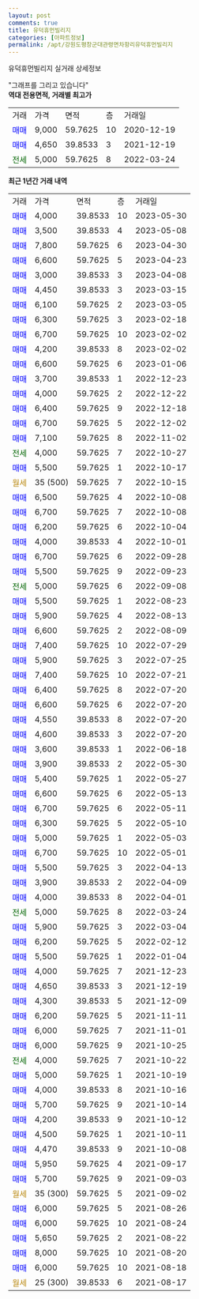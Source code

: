 ```yaml
---
layout: post
comments: true
title: 유덕휴먼빌리지
categories: [아파트정보]
permalink: /apt/강원도평창군대관령면차항리유덕휴먼빌리지
---
```


유덕휴먼빌리지 실거래 상세정보

<script type="text/javascript">
  google.charts.load('current', {'packages':['line', 'corechart']});
  google.charts.setOnLoadCallback(drawChart);

  function drawChart() {
    var data = new google.visualization.DataTable();
    data.addColumn('date', '거래일');
    data.addColumn('number', "매매");
    data.addColumn('number', "전세");
    data.addColumn('number', "전매");

    data.addRows([[new Date(Date.parse("2023-05-30")), 4000, null, null], [new Date(Date.parse("2023-05-08")), 3500, null, null], [new Date(Date.parse("2023-04-30")), 7800, null, null], [new Date(Date.parse("2023-04-23")), 6600, null, null], [new Date(Date.parse("2023-04-08")), 3000, null, null], [new Date(Date.parse("2023-03-15")), 4450, null, null], [new Date(Date.parse("2023-03-05")), 6100, null, null], [new Date(Date.parse("2023-02-18")), 6300, null, null], [new Date(Date.parse("2023-02-02")), 6700, null, null], [new Date(Date.parse("2023-02-02")), 4200, null, null], [new Date(Date.parse("2023-01-06")), 6600, null, null], [new Date(Date.parse("2022-12-23")), 3700, null, null], [new Date(Date.parse("2022-12-22")), 4000, null, null], [new Date(Date.parse("2022-12-18")), 6400, null, null], [new Date(Date.parse("2022-12-02")), 6700, null, null], [new Date(Date.parse("2022-11-02")), 7100, null, null], [new Date(Date.parse("2022-10-27")), null, 4000, null], [new Date(Date.parse("2022-10-17")), 5500, null, null], [new Date(Date.parse("2022-10-15")), null, null, null], [new Date(Date.parse("2022-10-08")), 6500, null, null], [new Date(Date.parse("2022-10-08")), 6700, null, null], [new Date(Date.parse("2022-10-04")), 6200, null, null], [new Date(Date.parse("2022-10-01")), 4000, null, null], [new Date(Date.parse("2022-09-28")), 6700, null, null], [new Date(Date.parse("2022-09-23")), 5500, null, null], [new Date(Date.parse("2022-09-08")), null, 5000, null], [new Date(Date.parse("2022-08-23")), 5500, null, null], [new Date(Date.parse("2022-08-13")), 5900, null, null], [new Date(Date.parse("2022-08-09")), 6600, null, null], [new Date(Date.parse("2022-07-29")), 7400, null, null], [new Date(Date.parse("2022-07-25")), 5900, null, null], [new Date(Date.parse("2022-07-21")), 7400, null, null], [new Date(Date.parse("2022-07-20")), 6400, null, null], [new Date(Date.parse("2022-07-20")), 6600, null, null], [new Date(Date.parse("2022-07-20")), 4550, null, null], [new Date(Date.parse("2022-07-20")), 4600, null, null], [new Date(Date.parse("2022-06-18")), 3600, null, null], [new Date(Date.parse("2022-05-30")), 3900, null, null], [new Date(Date.parse("2022-05-27")), 5400, null, null], [new Date(Date.parse("2022-05-13")), 6600, null, null], [new Date(Date.parse("2022-05-11")), 6700, null, null], [new Date(Date.parse("2022-05-10")), 6300, null, null], [new Date(Date.parse("2022-05-03")), 5000, null, null], [new Date(Date.parse("2022-05-01")), 6700, null, null], [new Date(Date.parse("2022-04-13")), 5500, null, null], [new Date(Date.parse("2022-04-09")), 3900, null, null], [new Date(Date.parse("2022-04-01")), 4000, null, null], [new Date(Date.parse("2022-03-24")), null, 5000, null], [new Date(Date.parse("2022-03-04")), 5900, null, null], [new Date(Date.parse("2022-02-12")), 6200, null, null], [new Date(Date.parse("2022-01-04")), 5500, null, null], [new Date(Date.parse("2021-12-23")), 4000, null, null], [new Date(Date.parse("2021-12-19")), 4650, null, null], [new Date(Date.parse("2021-12-09")), 4300, null, null], [new Date(Date.parse("2021-11-11")), 6200, null, null], [new Date(Date.parse("2021-11-01")), 6000, null, null], [new Date(Date.parse("2021-10-25")), 6000, null, null], [new Date(Date.parse("2021-10-22")), null, 4000, null], [new Date(Date.parse("2021-10-19")), 5000, null, null], [new Date(Date.parse("2021-10-16")), 4000, null, null], [new Date(Date.parse("2021-10-14")), 5700, null, null], [new Date(Date.parse("2021-10-12")), 4200, null, null], [new Date(Date.parse("2021-10-11")), 4500, null, null], [new Date(Date.parse("2021-10-08")), 4470, null, null], [new Date(Date.parse("2021-09-17")), 5950, null, null], [new Date(Date.parse("2021-09-03")), 5700, null, null], [new Date(Date.parse("2021-09-02")), null, null, null], [new Date(Date.parse("2021-08-26")), 6000, null, null], [new Date(Date.parse("2021-08-24")), 6000, null, null], [new Date(Date.parse("2021-08-22")), 5650, null, null], [new Date(Date.parse("2021-08-20")), 8000, null, null], [new Date(Date.parse("2021-08-18")), 6000, null, null], [new Date(Date.parse("2021-08-17")), null, null, null]]);

    var options = {
      hAxis: {
        format: 'yyyy/MM/dd'
      },    
      lineWidth: 0,
      pointsVisible: true,    
      title: '최근 1년간 유형별 실거래가 분포',
      legend: { position: 'bottom' }
    };

    var formatter = new google.visualization.NumberFormat({pattern:'###,###'} );
    formatter.format(data, 1);
    formatter.format(data, 2);
    
    setTimeout(function() {
        var chart = new google.visualization.LineChart(document.getElementById('columnchart_material'));
        chart.draw(data, (options));
        document.getElementById('loading').style.display = 'none';
    }, 200);
  }
</script>


<div id="loading" style="z-index:20; display: block; margin-left: 0px">"그래프를 그리고 있습니다"</div>
<div id="columnchart_material" style="width: 95%; margin-left: 0px; display: block"></div>
<!-- contents start -->
<b>역대 전용면적, 거래별 최고가</b>
<table class="sortable">
    <tr>
      <td>거래</td>
      <td>가격</td>
      <td>면적</td>
      <td>층</td>
      <td>거래일</td>
    </tr>
        <tr>
          <td><a style="color: blue">매매</a></td>
          <td>9,000</td>
          <td>59.7625</td>
          <td>10</td>
          <td>2020-12-19</td>
        </tr>            <tr>
          <td><a style="color: blue">매매</a></td>
          <td>4,650</td>
          <td>39.8533</td>
          <td>3</td>
          <td>2021-12-19</td>
        </tr>        
        <tr>
              <td><a style="color: darkgreen">전세</a></td>
              <td>5,000</td>
              <td>59.7625</td>
              <td>8</td>
              <td>2022-03-24</td>
            </tr>        
    
</table>

<b>최근 1년간 거래 내역</b>

<table class="sortable">
    <tr>
      <td>거래</td>
      <td>가격</td>
      <td>면적</td>
      <td>층</td>
      <td>거래일</td>
    </tr>
    <tr>
      <td><a style="color: blue">매매</a></td>
      <td>4,000</td>
      <td>39.8533</td>
      <td>10</td>
      <td>2023-05-30</td>
    </tr>          <tr>
      <td><a style="color: blue">매매</a></td>
      <td>3,500</td>
      <td>39.8533</td>
      <td>4</td>
      <td>2023-05-08</td>
    </tr>          <tr>
      <td><a style="color: blue">매매</a></td>
      <td>7,800</td>
      <td>59.7625</td>
      <td>6</td>
      <td>2023-04-30</td>
    </tr>          <tr>
      <td><a style="color: blue">매매</a></td>
      <td>6,600</td>
      <td>59.7625</td>
      <td>5</td>
      <td>2023-04-23</td>
    </tr>          <tr>
      <td><a style="color: blue">매매</a></td>
      <td>3,000</td>
      <td>39.8533</td>
      <td>3</td>
      <td>2023-04-08</td>
    </tr>          <tr>
      <td><a style="color: blue">매매</a></td>
      <td>4,450</td>
      <td>39.8533</td>
      <td>3</td>
      <td>2023-03-15</td>
    </tr>          <tr>
      <td><a style="color: blue">매매</a></td>
      <td>6,100</td>
      <td>59.7625</td>
      <td>2</td>
      <td>2023-03-05</td>
    </tr>          <tr>
      <td><a style="color: blue">매매</a></td>
      <td>6,300</td>
      <td>59.7625</td>
      <td>3</td>
      <td>2023-02-18</td>
    </tr>          <tr>
      <td><a style="color: blue">매매</a></td>
      <td>6,700</td>
      <td>59.7625</td>
      <td>10</td>
      <td>2023-02-02</td>
    </tr>          <tr>
      <td><a style="color: blue">매매</a></td>
      <td>4,200</td>
      <td>39.8533</td>
      <td>8</td>
      <td>2023-02-02</td>
    </tr>          <tr>
      <td><a style="color: blue">매매</a></td>
      <td>6,600</td>
      <td>59.7625</td>
      <td>6</td>
      <td>2023-01-06</td>
    </tr>          <tr>
      <td><a style="color: blue">매매</a></td>
      <td>3,700</td>
      <td>39.8533</td>
      <td>1</td>
      <td>2022-12-23</td>
    </tr>          <tr>
      <td><a style="color: blue">매매</a></td>
      <td>4,000</td>
      <td>59.7625</td>
      <td>2</td>
      <td>2022-12-22</td>
    </tr>          <tr>
      <td><a style="color: blue">매매</a></td>
      <td>6,400</td>
      <td>59.7625</td>
      <td>9</td>
      <td>2022-12-18</td>
    </tr>          <tr>
      <td><a style="color: blue">매매</a></td>
      <td>6,700</td>
      <td>59.7625</td>
      <td>5</td>
      <td>2022-12-02</td>
    </tr>          <tr>
      <td><a style="color: blue">매매</a></td>
      <td>7,100</td>
      <td>59.7625</td>
      <td>8</td>
      <td>2022-11-02</td>
    </tr>          <tr>
      <td><a style="color: darkgreen">전세</a></td>
      <td>4,000</td>
      <td>59.7625</td>
      <td>7</td>
      <td>2022-10-27</td>
    </tr>          <tr>
      <td><a style="color: blue">매매</a></td>
      <td>5,500</td>
      <td>59.7625</td>
      <td>1</td>
      <td>2022-10-17</td>
    </tr>          <tr>
      <td><a style="color: darkgoldenrod">월세</a></td>
      <td>35 (500)</td>
      <td>59.7625</td>
      <td>7</td>
      <td>2022-10-15</td>
    </tr>          <tr>
      <td><a style="color: blue">매매</a></td>
      <td>6,500</td>
      <td>59.7625</td>
      <td>4</td>
      <td>2022-10-08</td>
    </tr>          <tr>
      <td><a style="color: blue">매매</a></td>
      <td>6,700</td>
      <td>59.7625</td>
      <td>7</td>
      <td>2022-10-08</td>
    </tr>          <tr>
      <td><a style="color: blue">매매</a></td>
      <td>6,200</td>
      <td>59.7625</td>
      <td>6</td>
      <td>2022-10-04</td>
    </tr>          <tr>
      <td><a style="color: blue">매매</a></td>
      <td>4,000</td>
      <td>39.8533</td>
      <td>4</td>
      <td>2022-10-01</td>
    </tr>          <tr>
      <td><a style="color: blue">매매</a></td>
      <td>6,700</td>
      <td>59.7625</td>
      <td>6</td>
      <td>2022-09-28</td>
    </tr>          <tr>
      <td><a style="color: blue">매매</a></td>
      <td>5,500</td>
      <td>59.7625</td>
      <td>9</td>
      <td>2022-09-23</td>
    </tr>          <tr>
      <td><a style="color: darkgreen">전세</a></td>
      <td>5,000</td>
      <td>59.7625</td>
      <td>6</td>
      <td>2022-09-08</td>
    </tr>          <tr>
      <td><a style="color: blue">매매</a></td>
      <td>5,500</td>
      <td>59.7625</td>
      <td>1</td>
      <td>2022-08-23</td>
    </tr>          <tr>
      <td><a style="color: blue">매매</a></td>
      <td>5,900</td>
      <td>59.7625</td>
      <td>4</td>
      <td>2022-08-13</td>
    </tr>          <tr>
      <td><a style="color: blue">매매</a></td>
      <td>6,600</td>
      <td>59.7625</td>
      <td>2</td>
      <td>2022-08-09</td>
    </tr>          <tr>
      <td><a style="color: blue">매매</a></td>
      <td>7,400</td>
      <td>59.7625</td>
      <td>10</td>
      <td>2022-07-29</td>
    </tr>          <tr>
      <td><a style="color: blue">매매</a></td>
      <td>5,900</td>
      <td>59.7625</td>
      <td>3</td>
      <td>2022-07-25</td>
    </tr>          <tr>
      <td><a style="color: blue">매매</a></td>
      <td>7,400</td>
      <td>59.7625</td>
      <td>10</td>
      <td>2022-07-21</td>
    </tr>          <tr>
      <td><a style="color: blue">매매</a></td>
      <td>6,400</td>
      <td>59.7625</td>
      <td>8</td>
      <td>2022-07-20</td>
    </tr>          <tr>
      <td><a style="color: blue">매매</a></td>
      <td>6,600</td>
      <td>59.7625</td>
      <td>6</td>
      <td>2022-07-20</td>
    </tr>          <tr>
      <td><a style="color: blue">매매</a></td>
      <td>4,550</td>
      <td>39.8533</td>
      <td>8</td>
      <td>2022-07-20</td>
    </tr>          <tr>
      <td><a style="color: blue">매매</a></td>
      <td>4,600</td>
      <td>39.8533</td>
      <td>3</td>
      <td>2022-07-20</td>
    </tr>          <tr>
      <td><a style="color: blue">매매</a></td>
      <td>3,600</td>
      <td>39.8533</td>
      <td>1</td>
      <td>2022-06-18</td>
    </tr>          <tr>
      <td><a style="color: blue">매매</a></td>
      <td>3,900</td>
      <td>39.8533</td>
      <td>2</td>
      <td>2022-05-30</td>
    </tr>          <tr>
      <td><a style="color: blue">매매</a></td>
      <td>5,400</td>
      <td>59.7625</td>
      <td>1</td>
      <td>2022-05-27</td>
    </tr>          <tr>
      <td><a style="color: blue">매매</a></td>
      <td>6,600</td>
      <td>59.7625</td>
      <td>6</td>
      <td>2022-05-13</td>
    </tr>          <tr>
      <td><a style="color: blue">매매</a></td>
      <td>6,700</td>
      <td>59.7625</td>
      <td>6</td>
      <td>2022-05-11</td>
    </tr>          <tr>
      <td><a style="color: blue">매매</a></td>
      <td>6,300</td>
      <td>59.7625</td>
      <td>5</td>
      <td>2022-05-10</td>
    </tr>          <tr>
      <td><a style="color: blue">매매</a></td>
      <td>5,000</td>
      <td>59.7625</td>
      <td>1</td>
      <td>2022-05-03</td>
    </tr>          <tr>
      <td><a style="color: blue">매매</a></td>
      <td>6,700</td>
      <td>59.7625</td>
      <td>10</td>
      <td>2022-05-01</td>
    </tr>          <tr>
      <td><a style="color: blue">매매</a></td>
      <td>5,500</td>
      <td>59.7625</td>
      <td>3</td>
      <td>2022-04-13</td>
    </tr>          <tr>
      <td><a style="color: blue">매매</a></td>
      <td>3,900</td>
      <td>39.8533</td>
      <td>2</td>
      <td>2022-04-09</td>
    </tr>          <tr>
      <td><a style="color: blue">매매</a></td>
      <td>4,000</td>
      <td>39.8533</td>
      <td>8</td>
      <td>2022-04-01</td>
    </tr>          <tr>
      <td><a style="color: darkgreen">전세</a></td>
      <td>5,000</td>
      <td>59.7625</td>
      <td>8</td>
      <td>2022-03-24</td>
    </tr>          <tr>
      <td><a style="color: blue">매매</a></td>
      <td>5,900</td>
      <td>59.7625</td>
      <td>3</td>
      <td>2022-03-04</td>
    </tr>          <tr>
      <td><a style="color: blue">매매</a></td>
      <td>6,200</td>
      <td>59.7625</td>
      <td>5</td>
      <td>2022-02-12</td>
    </tr>          <tr>
      <td><a style="color: blue">매매</a></td>
      <td>5,500</td>
      <td>59.7625</td>
      <td>1</td>
      <td>2022-01-04</td>
    </tr>          <tr>
      <td><a style="color: blue">매매</a></td>
      <td>4,000</td>
      <td>59.7625</td>
      <td>7</td>
      <td>2021-12-23</td>
    </tr>          <tr>
      <td><a style="color: blue">매매</a></td>
      <td>4,650</td>
      <td>39.8533</td>
      <td>3</td>
      <td>2021-12-19</td>
    </tr>          <tr>
      <td><a style="color: blue">매매</a></td>
      <td>4,300</td>
      <td>39.8533</td>
      <td>5</td>
      <td>2021-12-09</td>
    </tr>          <tr>
      <td><a style="color: blue">매매</a></td>
      <td>6,200</td>
      <td>59.7625</td>
      <td>5</td>
      <td>2021-11-11</td>
    </tr>          <tr>
      <td><a style="color: blue">매매</a></td>
      <td>6,000</td>
      <td>59.7625</td>
      <td>7</td>
      <td>2021-11-01</td>
    </tr>          <tr>
      <td><a style="color: blue">매매</a></td>
      <td>6,000</td>
      <td>59.7625</td>
      <td>9</td>
      <td>2021-10-25</td>
    </tr>          <tr>
      <td><a style="color: darkgreen">전세</a></td>
      <td>4,000</td>
      <td>59.7625</td>
      <td>7</td>
      <td>2021-10-22</td>
    </tr>          <tr>
      <td><a style="color: blue">매매</a></td>
      <td>5,000</td>
      <td>59.7625</td>
      <td>1</td>
      <td>2021-10-19</td>
    </tr>          <tr>
      <td><a style="color: blue">매매</a></td>
      <td>4,000</td>
      <td>39.8533</td>
      <td>8</td>
      <td>2021-10-16</td>
    </tr>          <tr>
      <td><a style="color: blue">매매</a></td>
      <td>5,700</td>
      <td>59.7625</td>
      <td>9</td>
      <td>2021-10-14</td>
    </tr>          <tr>
      <td><a style="color: blue">매매</a></td>
      <td>4,200</td>
      <td>39.8533</td>
      <td>9</td>
      <td>2021-10-12</td>
    </tr>          <tr>
      <td><a style="color: blue">매매</a></td>
      <td>4,500</td>
      <td>59.7625</td>
      <td>1</td>
      <td>2021-10-11</td>
    </tr>          <tr>
      <td><a style="color: blue">매매</a></td>
      <td>4,470</td>
      <td>39.8533</td>
      <td>9</td>
      <td>2021-10-08</td>
    </tr>          <tr>
      <td><a style="color: blue">매매</a></td>
      <td>5,950</td>
      <td>59.7625</td>
      <td>4</td>
      <td>2021-09-17</td>
    </tr>          <tr>
      <td><a style="color: blue">매매</a></td>
      <td>5,700</td>
      <td>59.7625</td>
      <td>9</td>
      <td>2021-09-03</td>
    </tr>          <tr>
      <td><a style="color: darkgoldenrod">월세</a></td>
      <td>35 (300)</td>
      <td>59.7625</td>
      <td>5</td>
      <td>2021-09-02</td>
    </tr>          <tr>
      <td><a style="color: blue">매매</a></td>
      <td>6,000</td>
      <td>59.7625</td>
      <td>5</td>
      <td>2021-08-26</td>
    </tr>          <tr>
      <td><a style="color: blue">매매</a></td>
      <td>6,000</td>
      <td>59.7625</td>
      <td>10</td>
      <td>2021-08-24</td>
    </tr>          <tr>
      <td><a style="color: blue">매매</a></td>
      <td>5,650</td>
      <td>59.7625</td>
      <td>2</td>
      <td>2021-08-22</td>
    </tr>          <tr>
      <td><a style="color: blue">매매</a></td>
      <td>8,000</td>
      <td>59.7625</td>
      <td>10</td>
      <td>2021-08-20</td>
    </tr>          <tr>
      <td><a style="color: blue">매매</a></td>
      <td>6,000</td>
      <td>59.7625</td>
      <td>10</td>
      <td>2021-08-18</td>
    </tr>          <tr>
      <td><a style="color: darkgoldenrod">월세</a></td>
      <td>25 (300)</td>
      <td>39.8533</td>
      <td>6</td>
      <td>2021-08-17</td>
    </tr>      </table>
<!-- contents end -->    

